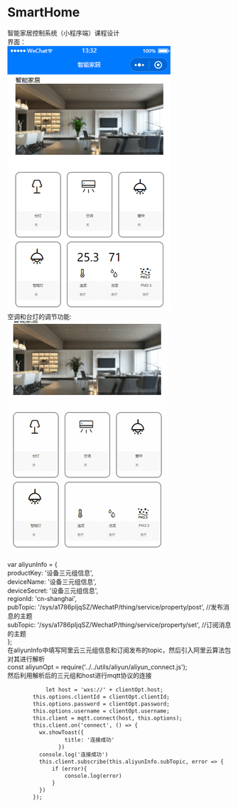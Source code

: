 # SmartHome
智能家居控制系统（小程序端）课程设计  
界面：  
![image](https://github.com/dwardchan/SmartHome/blob/master/1.png)  
空调和台灯的调节功能:  
![image](https://github.com/dwardchan/SmartHome/blob/master/2.gif)  
  
  
var aliyunInfo = {  
		productKey: '设备三元组信息',   
		deviceName: '设备三元组信息',   
		deviceSecret: '设备三元组信息',  
		regionId: 'cn-shanghai',   
		pubTopic: '/sys/a1786pIjqSZ/WechatP/thing/service/property/post', //发布消息的主题  
		subTopic: '/sys/a1786pIjqSZ/WechatP/thing/service/property/set', //订阅消息的主题  
			  };  
在aliyunInfo中填写阿里云三元组信息和订阅发布的topic，然后引入阿里云算法包对其进行解析  
const aliyunOpt = require('../../utils/aliyun/aliyun_connect.js');  
然后利用解析后的三元组和host进行mqtt协议的连接  

                let host = 'wxs://' + clientOpt.host;  
			this.options.clientId = clientOpt.clientId;  
			this.options.password = clientOpt.password;  
			this.options.username = clientOpt.username;  
			this.client = mqtt.connect(host, this.options);  
			this.client.on('connect', () => {  
			  wx.showToast({  
			          title: '连接成功'  
			        })  
			  console.log('连接成功')  
			  this.client.subscribe(this.aliyunInfo.subTopic, error => {  
				  if (error){  
					  console.log(error)  
				  }  
			  })  
			});  

